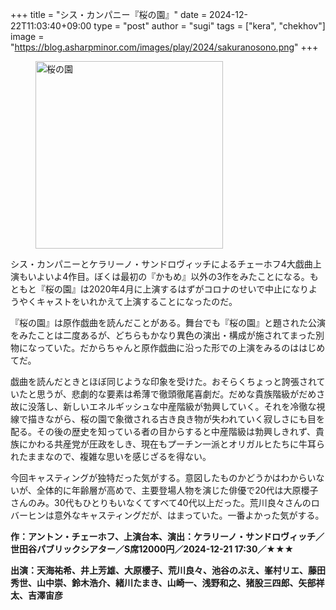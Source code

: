 +++
title = "シス・カンパニー『桜の園』"
date = 2024-12-22T11:03:40+09:00
type = "post"
author = "sugi"
tags = ["kera", "chekhov"]
image = "https://blog.asharpminor.com/images/play/2024/sakuranosono.png"
+++
<figure class="alignleft"><img src="/images/play/2024/sakuranosono.png" alt="桜の園" style="width: 300px !important;"></figure>

シス・カンパニーとケラリーノ・サンドロヴィッチによるチェーホフ4大戯曲上演もいよいよ4作目。ぼくは最初の『かもめ』以外の3作をみたことになる。もともと『桜の園』は2020年4月に上演するはずがコロナのせいで中止になりようやくキャストをいれかえて上演することになったのだ。

『桜の園』は原作戯曲を読んだことがある。舞台でも『桜の園』と題された公演をみたことは二度あるが、どちらもかなり異色の演出・構成が施されてまった別物になっていた。だからちゃんと原作戯曲に沿った形での上演をみるのははじめてだ。

戯曲を読んだときとほぼ同じような印象を受けた。おそらくちょっと誇張されていたと思うが、悲劇的な要素は希薄で徹頭徹尾喜劇だ。だめな貴族階級がだめさ故に没落し、新しいエネルギッシュな中産階級が勃興していく。それを冷徹な視線で描きながら、桜の園で象徴される古き良き物が失われていく寂しさにも目を配る。その後の歴史を知っている者の目からすると中産階級は勃興しきれず、貴族にかわる共産党が圧政をしき、現在もプーチン一派とオリガルヒたちに牛耳られたままなので、複雑な思いを感じざるを得ない。

今回キャスティングが独特だった気がする。意図したものかどうかはわからいないが、全体的に年齢層が高めで、主要登場人物を演じた俳優で20代は大原櫻子さんのみ。30代もひとりもいなくてすべて40代以上だった。荒川良々さんのロバーヒンは意外なキャスティングだが、はまっていた。一番よかった気がする。

**作：アントン・チェーホフ、上演台本、演出：ケラリーノ・サンドロヴィッチ／世田谷パブリックシアター／S席12000円／2024-12-21 17:30／★★★**

**出演：天海祐希、井上芳雄、大原櫻子、荒川良々、池谷のぶえ、峯村リエ、藤田秀世、山中崇、鈴木浩介、緒川たまき、山崎一、浅野和之、猪股三四郎、矢部祥太、吉澤宙彦**
